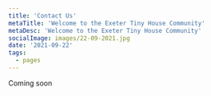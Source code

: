 ```yaml
---
title: 'Contact Us'
metaTitle: 'Welcome to the Exeter Tiny House Community'
metaDesc: 'Welcome to the Exeter Tiny House Community'
socialImage: images/22-09-2021.jpg
date: '2021-09-22'
tags:
  - pages
---
```


Coming soon

